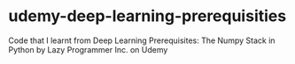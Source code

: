# udemy-deep-learning-prerequisities

Code that I learnt from Deep Learning Prerequisites: The Numpy Stack in Python by Lazy Programmer Inc. on Udemy
